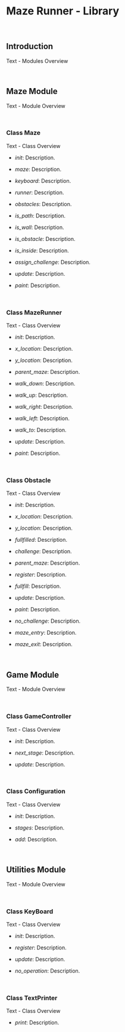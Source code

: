 # Maze Runner - Library #

&nbsp;

## Introduction ##
Text - Modules Overview

&nbsp;

## Maze Module ##
Text - Module Overview

&nbsp;

### Class Maze ###
Text - Class Overview

* _init_: Description.

* _maze_: Description.

* _keyboard_: Description.

* _runner_: Description.

* _obstacles_: Description.

* _is\_path_: Description.

* _is\_wall_: Description.

* _is\_obstacle_: Description.

* _is\_inside_: Description.

* _assign\_challenge_: Description.

* _update_: Description.

* _paint_: Description.

&nbsp;

### Class MazeRunner ###
Text - Class Overview

* _init_: Description.

* _x\_location_: Description.

* _y\_location_: Description.

* _parent\_maze_: Description.

* _walk\_down_: Description.

* _walk\_up_: Description.

* _walk\_right_: Description.

* _walk\_left_: Description.

* _walk\_to_: Description.

* _update_: Description.

* _paint_: Description.

&nbsp;

### Class Obstacle ###
Text - Class Overview

* _init_: Description.

* _x\_location_: Description.

* _y\_location_: Description.

* _fullfilled_: Description.

* _challenge_: Description.

* _parent\_maze_: Description.

* _register_: Description.

* _fullfill_: Description.

* _update_: Description.

* _paint_: Description.

* _no\_challenge_: Description.

* _maze\_entry_: Description.

* _maze\_exit_: Description.

&nbsp;

## Game Module ##
Text - Module Overview

&nbsp;

### Class GameController ###
Text - Class Overview

* _init_: Description.

* _next\_stage_: Description.

* _update_: Description.

&nbsp;

### Class Configuration ###
Text - Class Overview

* _init_: Description.

* _stages_: Description.

* _add_: Description.

&nbsp;

## Utilities Module ##
Text - Module Overview

&nbsp;

### Class KeyBoard ###
Text - Class Overview

* _init_: Description.

* _register_: Description.

* _update_: Description.

* _no\_operation_: Description.

&nbsp;

### Class TextPrinter ###
Text - Class Overview

* _print_: Description.

&nbsp;


